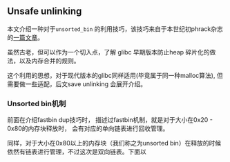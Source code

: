 ## Unsafe unlinking

本文介绍一种对于`unsorted_bin`  的利用技巧，该技巧来自于本世纪初phrack杂志的[一篇文章](http://www.phrack.org/issues/57/9.html)。

虽然古老，但可以作为一个切入点，了解 glibc 早期版本防止heap 碎片化的做法，以及内存合并的规则。

这个利用的思想，对于现代版本的glibc同样适用(毕竟属于同一种malloc算法), 但需要做一些适配，后文save unlinking 会展开介绍。

### Unsorted bin机制

前面在介绍fastbin dup技巧时， 描述过fastbin机制，就是对于大小在0x20 - 0x80的内存块释放时， 会有对应的单向链表进行回收管理。

同样，对于大小在0x80以上的内存块（我们称之为unsorted bin）在释放的时候依然有链表进行管理，不过这次是双向链表。下面以

